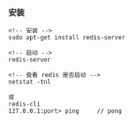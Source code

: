 ### 安装

    <!-- 安装 -->
    sudo apt-get install redis-server

    <!-- 启动 -->
    redis-server

    <!-- 查看 redis 是否启动 -->
    netstat -tnl

    或
    redis-cli
    127.0.0.1:port> ping     // pong
